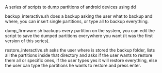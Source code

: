 A series of scripts to dump partitions of android devices using dd

backup_interactive.sh does a backup asking the user what to backup and where, you can insert single partitions, or type all to backup everything.

dump_firmware.sh backups every partition on the system, you can edit the script to save the dumped partitions everywhere you want (it was the first version of this series).

restore_interactive.sh asks the user where is stored the backup folder, lists all the partitions inside that directory and asks if the user wants to restore them all or specific ones, if the user types yes it will restore everything, else the user can type the partitions he wants to restore and press enter. 
